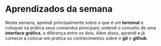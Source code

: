 # Aprendizados da semana
Nesta semana, aprendi principalmente sobre o que é um **terminal** e coloquei na prática seus comandos principais; entendi o conceito de uma **interface gráfica**, a diferença entre os dois. Além disso, aprendi e já comecei a colocar em prática os conhecimentos sobre o **git** e **github**.